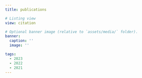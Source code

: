 ```yaml
---
title: publications

# Listing view
view: citation

# Optional banner image (relative to `assets/media/` folder).
banner:
  caption: ''
  image: ''

tags:
  - 2023
  - 2022
  - 2021
---
```

